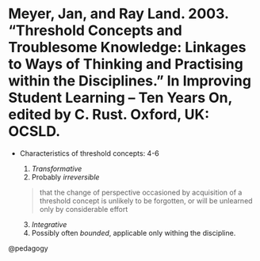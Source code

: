 # Meyer, Jan, and Ray Land. 2003. “Threshold Concepts and Troublesome Knowledge: Linkages to Ways of Thinking and Practising within the Disciplines.” In Improving Student Learning – Ten Years On, edited by C. Rust. Oxford, UK: OCSLD.


- Characteristics of threshold concepts: 4-6

  1. *Transformative*
  2. Probably *irreversible*

    > that the change of perspective occasioned by acquisition of a threshold concept is unlikely to be forgotten, or will be unlearned only by considerable effort

  3. *Integrative*
  4. Possibly often *bounded*, applicable only withing the discipline. 

@pedagogy
